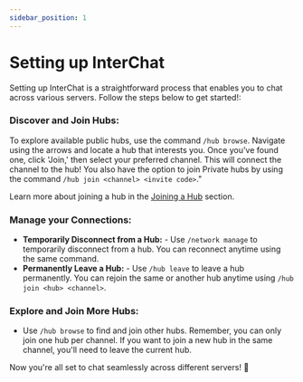 ```yaml
---
sidebar_position: 1
---
```


# Setting up InterChat
Setting up InterChat is a straightforward process that enables you to chat across various servers. Follow the steps below to get started!:

### Discover and Join Hubs:
To explore available public hubs, use the command `/hub browse`. Navigate using the arrows and locate a hub that interests you. Once you've found one, click 'Join,' then select your preferred channel. This will connect the channel to the hub! You also have the option to join Private hubs by using the command `/hub join <channel> <invite code>`."

Learn more about joining a hub in the [Joining a Hub](./hub/joining.md) section.

### **Manage your Connections:**
- **Temporarily Disconnect from a Hub:** - Use `/network manage` to temporarily disconnect from a hub. You can reconnect anytime using the same command.
- **Permanently Leave a Hub:** - Use `/hub leave` to leave a hub permanently. You can rejoin the same or another hub anytime using `/hub join <hub> <channel>`.

### Explore and Join More Hubs:
- Use `/hub browse` to find and join other hubs. Remember, you can only join one hub per channel. If you want to join a new hub in the same channel, you'll need to leave the current hub.

Now you're all set to chat seamlessly across different servers! 🚀
